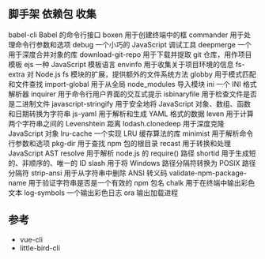 ## 脚手架 依赖包 收集

babel-cli                   Babel 的命令行接口
boxen                       用于创建终端中的框
commander                   用于处理命令行参数和选项
debug                       一个小巧的 JavaScript 调试工具
deepmerge                   一个用于深度合并对象的库
download-git-repo           用于下载并提取 git 仓库，用作项目模板
ejs                         一种 JavaScript 模板语言
envinfo                     用于收集关于项目环境的信息
fs-extra                    对 Node.js fs 模块的扩展，提供额外的文件系统方法
globby                      用于模式匹配和文件查找
import-global               用于从全局 node_modules 导入模块
ini                         一个 INI 格式解析器
inquirer                    用于命令行用户界面的交互式提示
isbinaryfile                用于检查文件是否是二进制文件
javascript-stringify        用于安全地将 JavaScript 对象、数组、函数和日期转换为字符串
js-yaml                     用于解析和生成 YAML 格式的数据
leven                       用于计算两个字符串之间的 Levenshtein 距离
lodash.clonedeep            用于深度克隆 JavaScript 对象
lru-cache                   一个实现 LRU 缓存算法的库
minimist                    用于解析命令行参数和选项
pkg-dir                     用于查找 npm 包的根目录
recast                      用于转换和处理 JavaScript AST
resolve                     用于解析 node.js 的 require() 路径
shortid                     用于生成短的、非顺序的、唯一的 ID
slash                       用于将 Windows 路径分隔符转换为 POSIX 路径分隔符
strip-ansi                  用于从字符串中删除 ANSI 转义码
validate-npm-package-name   用于验证字符串是否是一个有效的 npm 包名
chalk                       用于在终端中输出彩色文本
log-symbols                 一个输出彩色日志
ora                         输出加载进程


## 参考

- vue-cli
- little-bird-cli